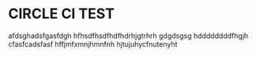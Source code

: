 # CIRCLE CI TEST
afdsghadsfgasfdgh
hfhsdfhsdfhdfhdrhjgtrhrh
gdgdsgsg
hddddddddfhgjh
cfasfcadsfasf
hffjmfxmnjhmnfnh
hjtujuhycfnutenyht
